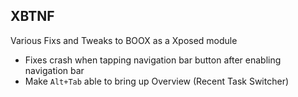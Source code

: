 ## XBTNF

Various Fixs and Tweaks to BOOX as a Xposed module

- Fixes crash when tapping navigation bar button after enabling navigation bar
- Make `Alt+Tab` able to bring up Overview (Recent Task Switcher)

